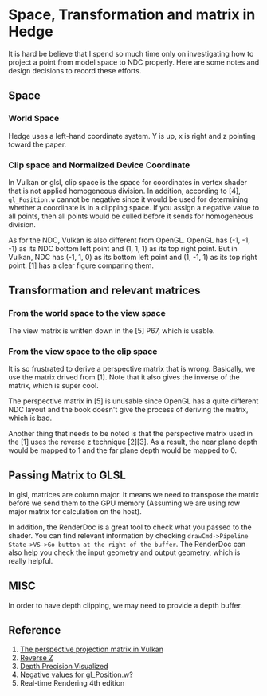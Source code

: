 # Space, Transformation and matrix in Hedge

It is hard be believe that I spend so much time only on investigating how to project a point from model space to NDC properly. Here are some notes and design decisions to record these efforts.

## Space

### World Space

Hedge uses a left-hand coordinate system. Y is up, x is right and z pointing toward the paper.

### Clip space and Normalized Device Coordinate

In Vulkan or glsl, clip space is the space for coordinates in vertex shader that is not applied homogeneous division. In addition, according to [4], `gl_Position.w` cannot be negative since it would be used for determining whether a coordinate is in a clipping space. If you assign a negative value to all points, then all points would be culled before it sends for homogeneous division.

As for the NDC, Vulkan is also different from OpenGL. OpenGL has (-1, -1, -1) as its NDC bottom left point and (1, 1, 1) as its top right point. But in Vulkan, NDC has (-1, 1, 0) as its bottom left point and (1, -1, 1) as its top right point. [1] has a clear figure comparing them.

## Transformation and relevant matrices

### From the world space to the view space

The view matrix is written down in the [5] P67, which is usable.

### From the view space to the clip space

It is so frustrated to derive a perspective matrix that is wrong. Basically, we use the matrix drived from [1]. Note that it also gives the inverse of the matrix, which is super cool. 

The perspective matrix in [5] is unusable since OpenGL has a quite different NDC layout and the book doesn't give the process of deriving the matrix, which is bad.

Another thing that needs to be noted is that the perspective matrix used in the [1] uses the reverse z technique [2][3]. As a result, the near plane depth would be mapped to 1 and the far plane depth would be mapped to 0.  

## Passing Matrix to GLSL

In glsl, matrices are column major. It means we need to transpose the matrix before we send them to the GPU memory (Assuming we are using row major matrix for calculation on the host).

In addition, the RenderDoc is a great tool to check what you passed to the shader. You can find relevant information by checking `drawCmd->Pipeline State->VS->Go button at the right of the buffer`. The RenderDoc can also help you check the input geometry and output geometry, which is really helpful.

## MISC

In order to have depth clipping, we may need to provide a depth buffer.

## Reference
1. [The perspective projection matrix in Vulkan](https://vincent-p.github.io/posts/vulkan_perspective_matrix/)
2. [Reverse Z](https://ajweeks.com/blog/2019/04/06/ReverseZ/)
3. [Depth Precision Visualized](https://developer.nvidia.com/content/depth-precision-visualized)
4. [Negative values for gl_Position.w?](https://stackoverflow.com/questions/47233771/negative-values-for-gl-position-w)
5. Real-time Rendering 4th edition